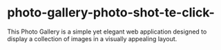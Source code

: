 # photo-gallery-photo-shot-te-click-
This Photo Gallery is a simple yet elegant web application designed to display a collection of images in a visually appealing layout. 

